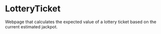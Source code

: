 # LotteryTicket
Webpage that calculates the expected value of a lottery ticket based on the current estimated jackpot.
